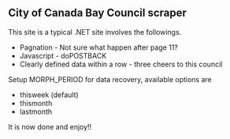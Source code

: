 City of Canada Bay Council scraper
----------------------------------

This site is a typical .NET site involves the followings.
* Pagnation - Not sure what happen after page 11?
* Javascript - doPOSTBACK
* Clearly defined data within a row - three cheers to this council

Setup MORPH_PERIOD for data recovery, available options are
* thisweek (default)
* thismonth
* lastmonth
    
It is now done and enjoy!!
